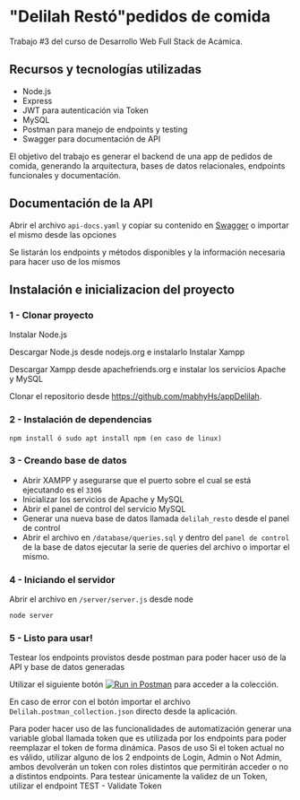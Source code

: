 # "Delilah Restó"pedidos de comida

Trabajo #3 del curso de Desarrollo Web Full Stack de Acámica.

## Recursos y tecnologías utilizadas

- Node.js
- Express
- JWT para autenticación via Token
- MySQL
- Postman para manejo de endpoints y testing
- Swagger para documentación de API

El objetivo del trabajo es generar el backend de una app de pedidos de comida, generando la arquitectura, bases de datos relacionales, endpoints funcionales y documentación.

## Documentación de la API

Abrir el archivo `api-docs.yaml` y copiar su contenido en [Swagger](https://editor.swagger.io/) o importar el mismo desde las opciones

Se listarán los endpoints y métodos disponibles y la información necesaria para hacer uso de los mismos

## Instalación e inicializacion del proyecto

### 1 - Clonar proyecto

Instalar Node.js

Descargar Node.js desde nodejs.org e instalarlo
Instalar Xampp

Descargar Xampp desde apachefriends.org e instalar los servicios Apache y MySQL

Clonar el repositorio desde https://github.com/mabhyHs/appDelilah.

### 2 - Instalación de dependencias

```
npm install ó sudo apt install npm (en caso de linux)
```
### 3 - Creando base de datos

- Abrir XAMPP y asegurarse que el puerto sobre el cual se está ejecutando es el `3306`
- Inicializar los servicios de Apache y MySQL
- Abrir el panel de control del servicio MySQL
- Generar una nueva base de datos llamada `delilah_resto` desde el panel de control
- Abrir el archivo en `/database/queries.sql` y dentro del `panel de control` de la base de datos ejecutar la serie de queries del archivo o importar el mismo.

### 4 - Iniciando el servidor

Abrir el archivo en `/server/server.js` desde node

`node server`

### 5 - Listo para usar!

Testear los endpoints provistos desde postman para poder hacer uso de la API y base de datos generadas

Utilizar el siguiente botón [![Run in Postman](https://run.pstmn.io/button.svg)](https://app.getpostman.com/run-collection/8415d1cf125e836b33b0) para acceder a la colección.

En caso de error con el botón importar el archivo `Delilah.postman_collection.json` directo desde la aplicación.

Para poder hacer uso de las funcionalidades de automatización generar una variable global llamada token que es utilizada por los endpoints para poder reemplazar el token de forma dinámica.
Pasos de uso
Si el token actual no es válido, utilizar alguno de los 2 endpoints de Login, Admin o Not Admin, ambos devolverán un token con roles distintos que permitirán acceder o no a distintos endpoints.
Para testear únicamente la validez de un Token, utilizar el endpoint TEST - Validate Token

